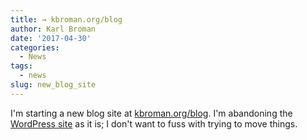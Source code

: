 ```yaml
---
title: → kbroman.org/blog
author: Karl Broman
date: '2017-04-30'
categories:
  - News
tags:
  - news
slug: new_blog_site
---
```


I'm starting a new blog site at [kbroman.org/blog](http://kbroman.org/blog). I'm abandoning the [WordPress site](https://kbroman.wordpress.com) as it is; I don't want to fuss with trying to move things.
